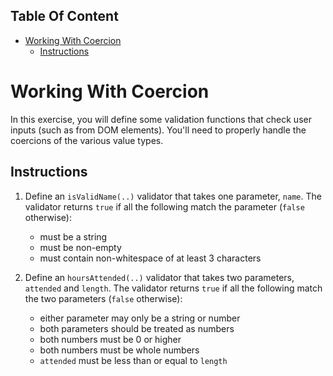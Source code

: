 <!-- START doctoc generated TOC please keep comment here to allow auto update -->
<!-- DON'T EDIT THIS SECTION, INSTEAD RE-RUN doctoc TO UPDATE -->
## Table Of Content

- [Working With Coercion](#working-with-coercion)
  - [Instructions](#instructions)

<!-- END doctoc generated TOC please keep comment here to allow auto update -->

# Working With Coercion

In this exercise, you will define some validation functions that check user inputs (such as from DOM elements). You'll need to properly handle the coercions of the various value types.

## Instructions

1. Define an `isValidName(..)` validator that takes one parameter, `name`. The validator returns `true` if all the following match the parameter (`false` otherwise):

	- must be a string
	- must be non-empty
	- must contain non-whitespace of at least 3 characters

2. Define an `hoursAttended(..)` validator that takes two parameters, `attended` and `length`. The validator returns `true` if all the following match the two parameters (`false` otherwise):

	- either parameter may only be a string or number
	- both parameters should be treated as numbers
	- both numbers must be 0 or higher
	- both numbers must be whole numbers
	- `attended` must be less than or equal to `length`
